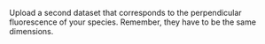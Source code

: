 Upload a second dataset that corresponds to the perpendicular fluorescence of your species. Remember, they have to be the same dimensions.